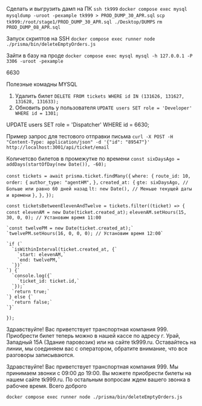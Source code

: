 Сделать и выгрузить дамп на ПК
 `ssh tk999`
 `docker compose exec mysql mysqldump -uroot -pexample tk999 > PROD_DUMP_30_APR.sql`
 `scp tk999:/root/stage1/PROD_DUMP_30_APR.sql ./Desktop/DUMPS`
 `rm PROD_DUMP_08_APR.sql`

Запуск скриптов на SSH
`docker compose exec runner node ./prisma/bin/deleteEmptyOrders.js`

Зайти в базу на проде
`docker compose exec mysql mysql -h 127.0.0.1 -P 3306 -uroot -pexample`

6630

Полезные комадны MYSQL
1. Удалить билет
`DELETE FROM tickets WHERE id IN (131626, 131627, 131628, 131633);`
2. Обновить роль у пользователя
`UPDATE users SET role = 'Developer' WHERE id = 1301;`


UPDATE users SET role = 'Dispatcher' WHERE id = 6630;

Пример запрос для тестового отправки письма
`curl -X POST -H "Content-Type: application/json" -d '{"id": "89547"}' http://localhost:3001/api/ticket/email`


Количетсво билетов в промежутке по времени
 `const sixDaysAgo = addDays(startOfDay(new Date()), -60);`

  `const tickets = await prisma.ticket.findMany({`
    `where: {`
      `route_id: 10,`
      `order: {`
        `author_type: "agentHM",`
      `},`
      `created_at: {`
        `gte: sixDaysAgo, // Больше или равно 60 дней назад`
        `lt: new Date(), // Меньше текущей даты и времени`
      `},`
    `},`
  `});`

  `const ticketsBetweenElevenAndTwelve = tickets.filter((ticket) => {`
    `const elevenAM = new Date(ticket.created_at);`
    `elevenAM.setHours(15, 30, 0, 0); // Установим время 11:00`

    `const twelvePM = new Date(ticket.created_at);`
    `twelvePM.setHours(16, 0, 0, 0); // Установим время 12:00`

    `if (`
      `isWithinInterval(ticket.created_at, {`
        `start: elevenAM,`
        `end: twelvePM,`
      `})`
    `) {`
      `console.log({`
        `ticket_id: ticket.id,`
      `});`
      `return true;`
    `} else {`
      `return false;`
    `}`
  `});`



Здравствуйте! Вас приветствует транспортная компания 999. Приобрести билет теперь можно в нашей кассе по адресу г. Урай, Западный 15А (Здание паровозик) или на сайте tk999.ru. Оставайтесь на линии, мы соединяем вас с оператором, обратите внимание, что все разговоры записываются.

Здравствуйте! Вас приветствует транспортная компания 999. Мы принимаем звонки с 09:00 до 19:00. Вы можете приобрести билеты на нашем сайте tk999.ru. По остальным вопросам ждем вашего звонка в рабочее время. Всего доброго



`docker compose exec runner node ./prisma/bin/deleteEmptyOrders.js`



